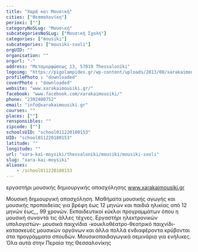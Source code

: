 ```yaml
---
title: "Χαρά και Μουσική"
cities: ["Θεσσαλονίκη"]
perioxi: [""]
categoryNoSLug: "Μουσική"
subcategoriesNoSLug: ["Μουσική Σχολή"]
categories: ["mousiki"]
subcategories: ["mousiki-sxoli"]
orgUID: ""
organisation: ""
orgurl: "-"
address: "Μεταμορφώσεως 13, 57019 Thessaloníki"
logoimg: "https://pigolampides.gr/wp-content/uploads/2013/08/xarakaimousiki_final_1-e1493722589354.jpg"
profilePhoto : "downloaded"
coverPhoto : "downloaded"
website: "www.xarakaimousiki.gr/"
facebook: "www.facebook.com/xarakaimousiki/"
phone: "2392400752"
email: "info@xarakaimousiki.gr"
courses: ""
places: [""]
rensponsibles: ""
zipcode: [""]
schoolsUID: "school011220180153"
UID: "school011220180153"
latitude: ""
longitude: ""
url: "xara-kai-moysiki/thessaloniki/mousiki/mousiki-sxoli"
slug: "xara-kai-moysiki"
aliases:
    - /school011220180153
---
```



εργαστήρι μουσικής δημιουργικής απασχόλησης www.xarakaimousiki.gr

Μουσική δημιουργική απασχόληση. Μαθήματα μουσικής αγωγής και μουσικής προπαιδείας για βρέφη έως 12 μηνών και παιδιά ηλικίας από 12 μηνών έως,,, 99 χρονών. Εκπαιδευτικοί κύκλοι προγραμμάτων όπου η μουσική συναντά τις άλλες τέχνες. Εργαστήρι ηλεκτρονικών υπολογιστών- μουσικά παιχνίδια -κουκλοθέατρο-θεατρικό παιχνίδι-κατασκευές μουσικών οργάνων και άλλα πολλά ενδιαφέροντα κρύβονται στα προγράμματα σπουδών. Μουσικοπαιδαγωγικά σεμινάρια για ενήλικες. Όλα αυτά στην Περαία της Θεσσαλονίκης